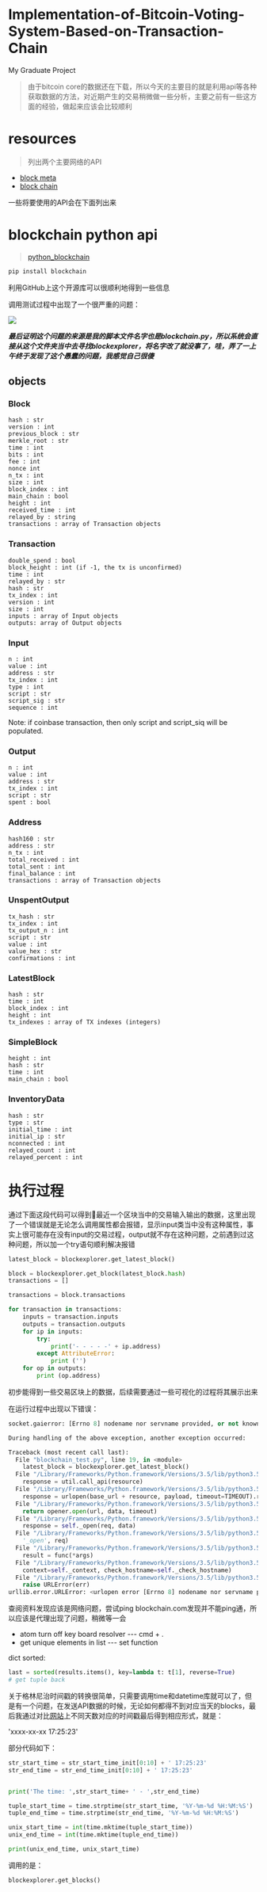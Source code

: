 # Implementation-of-Bitcoin-Voting-System-Based-on-Transaction-Chain

My Graduate Project

> 由于bitcoin core的数据还在下载，所以今天的主要目的就是利用api等各种获取数据的方法，对近期产生的交易稍微做一些分析，主要之前有一些这方面的经验，做起来应该会比较顺利

# resources

> 列出两个主要网络的API

- [block meta]("https://blockmeta.com/docs#id_s1_s2-4")
- [block chain]("https://blockchain.info/zh-cn/api/blockchain_api")

一些将要使用的API会在下面列出来

# blockchain python api

> [python_blockchain]("https://github.com/blockchain/api-v1-client-python")

```python
pip install blockchain
```

利用GitHub上这个开源库可以很顺利地得到一些信息

调用测试过程中出现了一个很严重的问题：

![]("/image/error1.png")

**_最后证明这个问题的来源是我的脚本文件名字也是blockchain.py，所以系统会直接从这个文件夹当中去寻找blockexplorer，将名字改了就没事了，哇，弄了一上午终于发现了这个愚蠢的问题，我感觉自己很傻_**

## objects

### Block

```
hash : str
version : int
previous_block : str
merkle_root : str
time : int
bits : int
fee : int
nonce int
n_tx : int
size : int
block_index : int
main_chain : bool
height : int
received_time : int
relayed_by : string
transactions : array of Transaction objects
```

### Transaction

```
double_spend : bool
block_height : int (if -1, the tx is unconfirmed)
time : int
relayed_by : str
hash : str
tx_index : int
version : int
size : int
inputs : array of Input objects
outputs: array of Output objects
```

### Input

```
n : int
value : int
address : str
tx_index : int
type : int
script : str
script_sig : str
sequence : int
```

Note: if coinbase transaction, then only script and script_siq will be populated.

### Output

```
n : int
value : int
address : str
tx_index : int
script : str
spent : bool
```

### Address

```
hash160 : str
address : str
n_tx : int
total_received : int
total_sent : int
final_balance : int
transactions : array of Transaction objects
```

### UnspentOutput

```
tx_hash : str
tx_index : int
tx_output_n : int
script : str
value : int
value_hex : str
confirmations : int
```

### LatestBlock

```
hash : str
time : int
block_index : int
height : int
tx_indexes : array of TX indexes (integers)
```

### SimpleBlock

```
height : int
hash : str
time : int
main_chain : bool
```

### InventoryData

```
hash : str
type : str
initial_time : int
initial_ip : str
nconnected : int
relayed_count : int
relayed_percent : int
```

# 执行过程

通过下面这段代码可以得到最近一个区块当中的交易输入输出的数据，这里出现了一个错误就是无论怎么调用属性都会报错，显示input类当中没有这种属性，事实上很可能存在没有input的交易过程，output就不存在这种问题，之前遇到过这种问题，所以加一个try语句顺利解决报错

```python
latest_block = blockexplorer.get_latest_block()

block = blockexplorer.get_block(latest_block.hash)
transactions = []

transactions = block.transactions

for transaction in transactions:
    inputs = transaction.inputs
    outputs = transaction.outputs
    for ip in inputs:
        try:
            print('- - - - -' + ip.address)
        except AttributeError:
            print ('')
    for op in outputs:
        print (op.address)
```

初步能得到一些交易区块上的数据，后续需要通过一些可视化的过程将其展示出来

在运行过程中出现以下错误：

```python
socket.gaierror: [Errno 8] nodename nor servname provided, or not known

During handling of the above exception, another exception occurred:

Traceback (most recent call last):
  File "blockchain_test.py", line 19, in <module>
    latest_block = blockexplorer.get_latest_block()
  File "/Library/Frameworks/Python.framework/Versions/3.5/lib/python3.5/site-packages/blockchain/blockexplorer.py", line 100, in get_latest_block
    response = util.call_api(resource)
  File "/Library/Frameworks/Python.framework/Versions/3.5/lib/python3.5/site-packages/blockchain/util.py", line 25, in call_api
    response = urlopen(base_url + resource, payload, timeout=TIMEOUT).read()
  File "/Library/Frameworks/Python.framework/Versions/3.5/lib/python3.5/urllib/request.py", line 163, in urlopen
    return opener.open(url, data, timeout)
  File "/Library/Frameworks/Python.framework/Versions/3.5/lib/python3.5/urllib/request.py", line 466, in open
    response = self._open(req, data)
  File "/Library/Frameworks/Python.framework/Versions/3.5/lib/python3.5/urllib/request.py", line 484, in _open
    '_open', req)
  File "/Library/Frameworks/Python.framework/Versions/3.5/lib/python3.5/urllib/request.py", line 444, in _call_chain
    result = func(*args)
  File "/Library/Frameworks/Python.framework/Versions/3.5/lib/python3.5/urllib/request.py", line 1297, in https_open
    context=self._context, check_hostname=self._check_hostname)
  File "/Library/Frameworks/Python.framework/Versions/3.5/lib/python3.5/urllib/request.py", line 1256, in do_open
    raise URLError(err)
urllib.error.URLError: <urlopen error [Errno 8] nodename nor servname provided, or not known>
```

查阅资料发现应该是网络问题，尝试ping blockchain.com发现并不能ping通，所以应该是代理出现了问题，稍微等一会

- atom turn off key board resolver --- cmd + .
- get unique elements in list --- set function

dict sorted:

```python
last = sorted(results.items(), key=lambda t: t[1], reverse=True)
# get tuple back
```

关于格林尼治时间戳的转换很简单，只需要调用time和datetime库就可以了，但是有一个问题，在发送API数据的时候，无论如何都得不到对应当天的blocks，最后我通过对比[网站]("https://blockchain.info/blocks/1487928323455")上不同天数对应的时间戳最后得到相应形式，就是：

'xxxx-xx-xx 17:25:23'

部分代码如下：

```python
str_start_time = str_start_time_init[0:10] + ' 17:25:23'
str_end_time = str_end_time_init[0:10] + ' 17:25:23'


print('The time: ',str_start_time+ ' - ',str_end_time)

tuple_start_time = time.strptime(str_start_time, '%Y-%m-%d %H:%M:%S')
tuple_end_time = time.strptime(str_end_time, '%Y-%m-%d %H:%M:%S')

unix_start_time = int(time.mktime(tuple_start_time))
unix_end_time = int(time.mktime(tuple_end_time))

print(unix_end_time, unix_start_time)
```

调用的是：

```python
blockexplorer.get_blocks()
```
